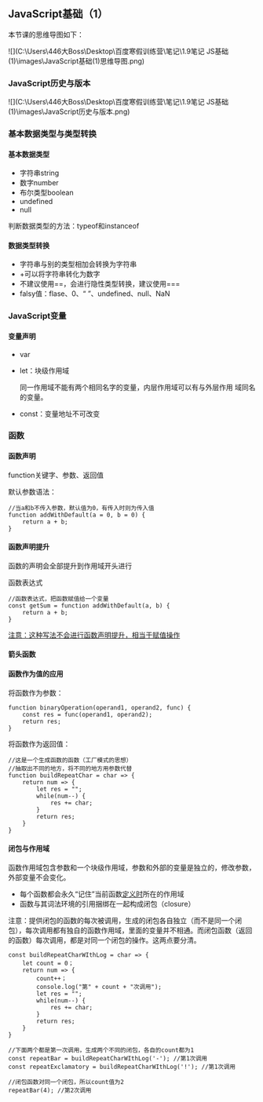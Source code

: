 ## JavaScript基础（1）

本节课的思维导图如下：

![](C:\Users\446大Boss\Desktop\百度寒假训练营\笔记\1.9笔记 JS基础(1)\images\JavaScript基础(1)思维导图.png)





### JavaScript历史与版本

![](C:\Users\446大Boss\Desktop\百度寒假训练营\笔记\1.9笔记 JS基础(1)\images\JavaScript历史与版本.png)



### 基本数据类型与类型转换

#### 基本数据类型

- 字符串string
- 数字number
- 布尔类型boolean
- undefined
- null

判断数据类型的方法：typeof和instanceof

#### 数据类型转换

- 字符串与别的类型相加会转换为字符串
- +可以将字符串转化为数字
- 不建议使用==，会进行隐性类型转换，建议使用===
- falsy值：flase、0、“ ”、undefined、null、NaN



### JavaScript变量

#### 变量声明

- var

- let：块级作用域

  同一作用域不能有两个相同名字的变量，内层作用域可以有与外层作用	域同名的变量。

- const：变量地址不可改变



### 函数

#### 函数声明

function关键字、参数、返回值

默认参数语法：

```
//当a和b不传入参数，默认值为0，有传入时则为传入值
function addWithDefault(a = 0, b = 0) {
	return a + b;
}
```

#### 函数声明提升

函数的声明会全部提升到作用域开头进行

函数表达式

```
//函数表达式，把函数赋值给一个变量
const getSum = function addWithDefault(a, b) {
	return a + b;
}
```

<u>注意：这种写法不会进行函数声明提升，相当于赋值操作</u>

#### 箭头函数

#### 函数作为值的应用

将函数作为参数：

```
function binaryOperation(operand1, operand2, func) {
	const res = func(operand1, operand2);
	return res;
}
```

将函数作为返回值：

```
//这是一个生成函数的函数（工厂模式的思想）
//抽取出不同的地方，将不同的地方用参数代替
function buildRepeatChar = char => {
	return num => {
		let res = "";
		while(num--) {
			res += char;
		}
		return res;
	}
}
```

#### 闭包与作用域

函数作用域包含参数和一个块级作用域，参数和外部的变量是独立的，修改参数，外部变量不会变化。

- 每个函数都会永久“记住”当前函数<u>定义时</u>所在的作用域
- 函数与其词法环境的引用捆绑在一起构成闭包（closure）

注意：提供闭包的函数的每次被调用，生成的闭包各自独立（而不是同一个闭包），每次调用都有独自的函数作用域，里面的变量并不相通。而闭包函数（返回的函数）每次调用，都是对同一个闭包的操作。这两点要分清。

```
const buildRepeatCharWIthLog = char => {
	let count = 0；
	return num => {
		count++；
		console.log("第" + count + "次调用");
		let res = "";
		while(num--) {
			res += char;
		}
		return res;
	}
}

//下面两个都是第一次调用，生成两个不同的闭包，各自的count都为1
const repeatBar = buildRepeatCharWIthLog('-'); //第1次调用
const repeatExclamatory = buildRepeatCharWIthLog('!'); //第1次调用

//闭包函数对同一个闭包，所以count值为2
repeatBar(4); //第2次调用

```

